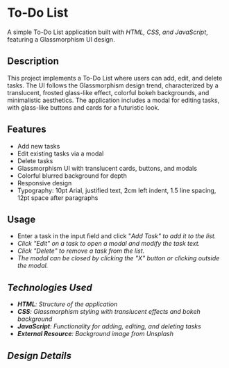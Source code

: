 # To-Do List

A simple To-Do List application built with <i>HTML, CSS, and JavaScript</i>, featuring a Glassmorphism UI design.

## Description

This project implements a To-Do List where users can add, edit, and delete tasks. The UI follows the Glassmorphism design trend, characterized by a translucent, frosted glass-like effect, colorful bokeh backgrounds, and minimalistic aesthetics. The application includes a modal for editing tasks, with glass-like buttons and cards for a futuristic look.

## Features

- Add new tasks
- Edit existing tasks via a modal
- Delete tasks
- Glassmorphism UI with translucent cards, buttons, and modals
- Colorful blurred background for depth
- Responsive design
- Typography: 10pt Arial, justified text, 2cm left indent, 1.5 line spacing, 12pt space after paragraphs


## Usage

- Enter a task in the input field and click "<i>Add Task<i>" to add it to the list.
- Click "<i>Edit</i>" on a task to open a modal and modify the task text.
- Click "<i>Delete</i>" to remove a task from the list.
- The modal can be closed by clicking the "X" button or clicking outside the modal.

## Technologies Used

- **HTML**: Structure of the application
- **CSS**: Glassmorphism styling with translucent effects and bokeh background
- **JavaScript**: Functionality for adding, editing, and deleting tasks
- **External Resource**: Background image from Unsplash

## Design Details




